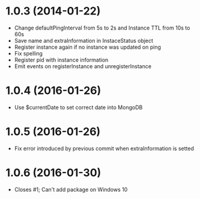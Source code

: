 # 1.0.3 (2014-01-22)
* Change defaultPingInterval from 5s to 2s and Instance TTL from 10s to 60s
* Save name and extraInformation in InstaceStatus object
* Register instance again if no instance was updated on ping
* Fix spelling
* Register pid with instance information
* Emit events on registerInstance and unregisterInstance

# 1.0.4 (2016-01-26)
* Use $currentDate to set correct date into MongoDB

# 1.0.5 (2016-01-26)
* Fix error introduced by previous commit when extraInformation is setted

# 1.0.6 (2016-01-30)
* Closes #1; Can't add package on Windows 10
